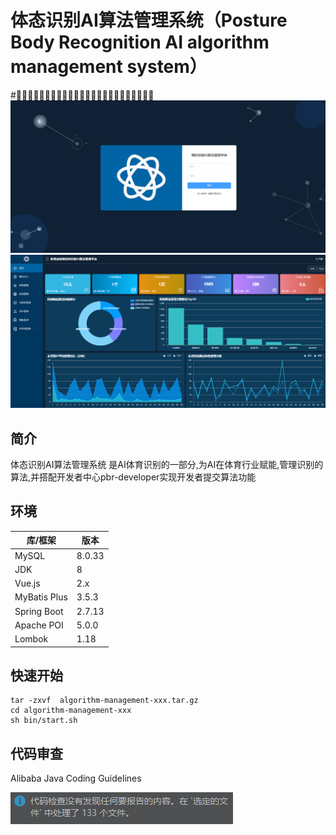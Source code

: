 # 体态识别AI算法管理系统（Posture Body Recognition AI algorithm management system）

#⛹🏻‍♀️🤸🏻‍♂️🏋🏻‍♂️🏊🏻‍♀️🚴🏻‍♂️💪🏻🦵🏻🤾🏻‍♀️🏇🏻
![image](images/login.png)
![image](images/index.png)

## 简介

体态识别AI算法管理系统 是AI体育识别的一部分,为AI在体育行业赋能,管理识别的算法,并搭配开发者中心pbr-developer实现开发者提交算法功能

## 环境

| 库/框架         | 版本     |
|--------------|--------|
| MySQL        | 8.0.33 |
| JDK          | 8      |
| Vue.js       | 2.x    |
| MyBatis Plus | 3.5.3  |
| Spring Boot  | 2.7.13 |
| Apache POI   | 5.0.0  |
| Lombok       | 1.18   |

## 快速开始

```shell 
tar -zxvf  algorithm-management-xxx.tar.gz
cd algorithm-management-xxx
sh bin/start.sh
```

## 代码审查

Alibaba Java Coding Guidelines

![image](images/code_check.png)




